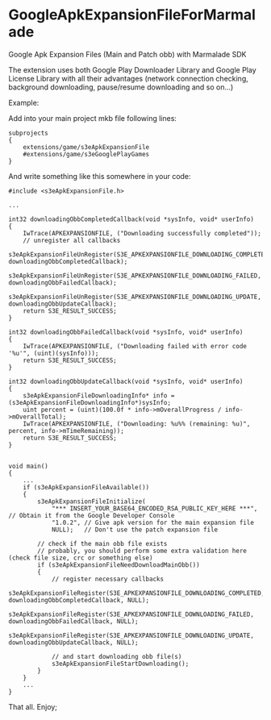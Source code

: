 GoogleApkExpansionFileForMarmalade
==================================

Google Apk Expansion Files (Main and Patch obb) with Marmalade SDK

The extension uses both Google Play Downloader Library and Google Play License Library
with all their advantages (network connection checking, background downloading, pause/resume downloading and so on...) 

Example:

Add into your main project mkb file following lines:

	subprojects
	{
		extensions/game/s3eApkExpansionFile
		#extensions/game/s3eGooglePlayGames
	}

And write something like this somewhere in your code:

	#include <s3eApkExpansionFile.h>
	
	...
	
	int32 downloadingObbCompletedCallback(void *sysInfo, void* userInfo)
	{
		IwTrace(APKEXPANSIONFILE, ("Downloading successfully completed"));	
		// unregister all callbacks
		s3eApkExpansionFileUnRegister(S3E_APKEXPANSIONFILE_DOWNLOADING_COMPLETED, downloadingObbCompletedCallback);
		s3eApkExpansionFileUnRegister(S3E_APKEXPANSIONFILE_DOWNLOADING_FAILED, downloadingObbFailedCallback);
		s3eApkExpansionFileUnRegister(S3E_APKEXPANSIONFILE_DOWNLOADING_UPDATE, downloadingObbUpdateCallback);	
		return S3E_RESULT_SUCCESS;
	}

	int32 downloadingObbFailedCallback(void *sysInfo, void* userInfo)
	{
		IwTrace(APKEXPANSIONFILE, ("Downloading failed with error code '%u'", (uint)(sysInfo)));
		return S3E_RESULT_SUCCESS;
	}

	int32 downloadingObbUpdateCallback(void *sysInfo, void* userInfo)
	{
		s3eApkExpansionFileDownloadingInfo* info =  (s3eApkExpansionFileDownloadingInfo*)sysInfo;
		uint percent = (uint)(100.0f * info->mOverallProgress / info->mOverallTotal);
		IwTrace(APKEXPANSIONFILE, ("Downloading: %u%% (remaining: %u)", percent, info->mTimeRemaining));		
		return S3E_RESULT_SUCCESS;
	}


	void main()
	{
		...
		if (s3eApkExpansionFileAvailable())
		{
			s3eApkExpansionFileInitialize(
				"*** INSERT_YOUR_BASE64_ENCODED_RSA_PUBLIC_KEY_HERE ***", // Obtain it from the Google Developer Console
				"1.0.2", // Give apk version for the main expansion file
				NULL);	 // Don't use the patch expansion file
				
			// check if the main obb file exists			
			// probably, you should perform some extra validation here (check file size, crc or something else)
			if (s3eApkExpansionFileNeedDownloadMainObb())
			{
				// register necessary callbacks
				s3eApkExpansionFileRegister(S3E_APKEXPANSIONFILE_DOWNLOADING_COMPLETED, downloadingObbCompletedCallback, NULL);
				s3eApkExpansionFileRegister(S3E_APKEXPANSIONFILE_DOWNLOADING_FAILED, downloadingObbFailedCallback, NULL);
				s3eApkExpansionFileRegister(S3E_APKEXPANSIONFILE_DOWNLOADING_UPDATE, downloadingObbUpdateCallback, NULL);

				// and start downloading obb file(s)
				s3eApkExpansionFileStartDownloading();				
			}
		}
		...
	}
	
That all.
Enjoy;


